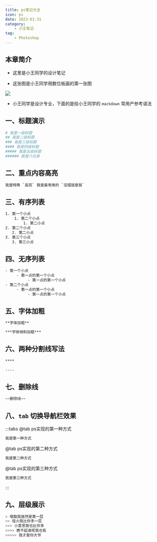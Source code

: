 ```yaml
---
title: ps笔记大全
icon: ps
date: 2023-01-31
category:
    - 小王笔记
tag: 
    - Photoshop
---
```


## 本章简介

- 这里是小王同学的设计笔记

- 这张图是小王同学用数位板画的第一张图

![](https://image.zswei.xyz/img/1.jpg)


- 小王同学是设计专业，下面的是给小王同学的 `mackdown` 常用产参考语法
## 一、标题演示
```sh
# 我是一级标题
## 我是二级标题
### 我是三级标题
#### 我是四级标题
##### 我是五级标题
###### 我是六兄弟
```

## 二、重点内容高亮
```sh
我是特殊 `高亮` 我是最常用的 `没错就是我`
```
## 三、有序列表
```sh
1. 第一个小点
    1. 第二个小点
        1. 第二小点
2. 第二个小点
   2. 第二小点
3. 第三个小点
   3. 第三小点
```


## 四、无序列表
```sh
- 第一个小点
     - 第一点的第一个小点
          - 第一点的第一个小点
- 第二个小点
     - 第一点的第一个小点
          - 第一点的第一个小点
```

## 五、字体加粗
```sh
**字体加粗**
```

```sh
***字体倾斜加粗***
```


## 六、两种分割线写法
```sh
****

----
```

## 七、删除线
```sh
~~删除线~~
```

## 八、`tab` 切换导航栏效果
:::tabs
@tab ps实现的第一种方式
```sh
我是第一种方式
```


@tab ps实现的第二种方式
```sh
我是第二种方式
```




@tab ps实现的第三种方式
```sh
我是第三种方式
```
:::

##  九、层级展示
```sh
> 哦豁我居然是第一层
>> 哑火我比你多一层
>>> 小意思我也比你多
>>>> 瞧不起谁呢我也有
>>>>> 我才是你大爷
```